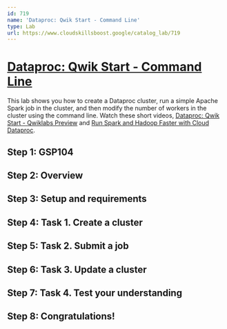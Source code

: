```yaml
---
id: 719
name: 'Dataproc: Qwik Start - Command Line'
type: Lab
url: https://www.cloudskillsboost.google/catalog_lab/719
---
```


# [Dataproc: Qwik Start - Command Line](https://www.cloudskillsboost.google/catalog_lab/719)

This lab shows you how to create a Dataproc cluster, run a simple Apache Spark job in the cluster, and then modify the number of workers in the cluster using the command line. Watch these short videos, <A HREF="https://youtu.be/h1LvACJWjKc">Dataproc: Qwik Start - Qwiklabs Preview</A> and <A HREF="https://youtu.be/UOX9G6ArJRc">Run Spark and Hadoop Faster with Cloud Dataproc</A>.

## Step 1: GSP104

## Step 2: Overview

## Step 3: Setup and requirements

## Step 4: Task 1. Create a cluster

## Step 5: Task 2. Submit a job

## Step 6: Task 3. Update a cluster

## Step 7: Task 4. Test your understanding

## Step 8: Congratulations!
